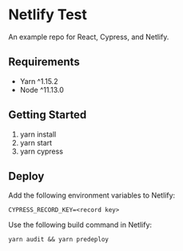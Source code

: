 # Netlify Test
An example repo for React, Cypress, and Netlify.

## Requirements
- Yarn ^1.15.2
- Node ^11.13.0

## Getting Started
1. yarn install
1. yarn start
1. yarn cypress

## Deploy

Add the following environment variables to Netlify:

    CYPRESS_RECORD_KEY=<record key>

Use the following build command in Netlify:

    yarn audit && yarn predeploy
